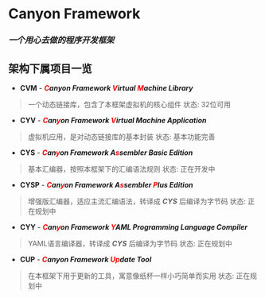 # Canyon Framework

### *一个用心去做的程序开发框架*

## 架构下属项目一览

+ **CVM** - ***<font color="red">C</font>anyon Framework <font color="red">V</font>irtual <font color="red">M</font>achine Library***
> 一个动态链接库，包含了本框架虚拟机的核心组件
> 状态: 32位可用

+ **CYV** - ***<font color="red">C</font>an<font color="red">y</font>on Framework <font color="red">V</font>irtual Machine Application***
> 虚拟机应用，是对动态链接库的基本封装
> 状态: 基本功能完善

+ **CYS** - ***<font color="red">C</font>an<font color="red">y</font>on Framework A<font color="red">s</font>sembler Basic Edition***
> 基本汇编器，按照本框架下的汇编语法规则
> 状态: 正在开发中

+ **CYSP** - ***<font color="red">C</font>an<font color="red">y</font>on Framework A<font color="red">s</font>sembler <font color="red">P</font>lus Edition***
> 增强版汇编器，适应主流汇编语法，转译成 ***CYS*** 后编译为字节码
> 状态: 正在规划中

+ **CYY** - ***<font color="red">C</font>an<font color="red">y</font>on Framework <font color="red">Y</font>AML Programming Language Compiler***
> YAML语言编译器，转译成 ***CYS*** 后编译为字节码
> 状态: 正在规划中

+ **CUP** - ***<font color="red">C</font>anyon Framework <font color="red">Up</font>date Tool***
> 在本框架下用于更新的工具，寓意像纸杯一样小巧简单而实用
> 状态: 正在规划中

